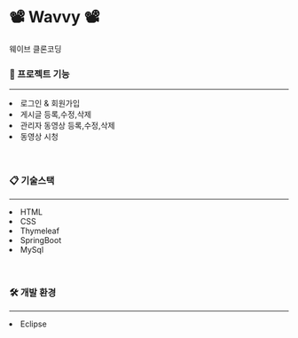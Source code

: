 <div>

# 📽 **Wavvy** 📽

</div>

<span>웨이브 클론코딩</span>

<div>

### 🔎 프로젝트 기능

</div>
<hr>
<li>로그인 & 회원가입</li>
<li>게시글 등록,수정,삭제</li>
<li>관리자 동영상 등록,수정,삭제</li>
<li>동영상 시청</li>
<br>
<br>


<div>

### 📋 기술스택

</div>
<hr>
<li>HTML</li>
<li>CSS</li>
<li>Thymeleaf</li>
<li>SpringBoot</li>
<li>MySql</li>

<br>
<br>

<div>

### 🛠 개발 환경

</div>
<hr>
<li>Eclipse</li>








